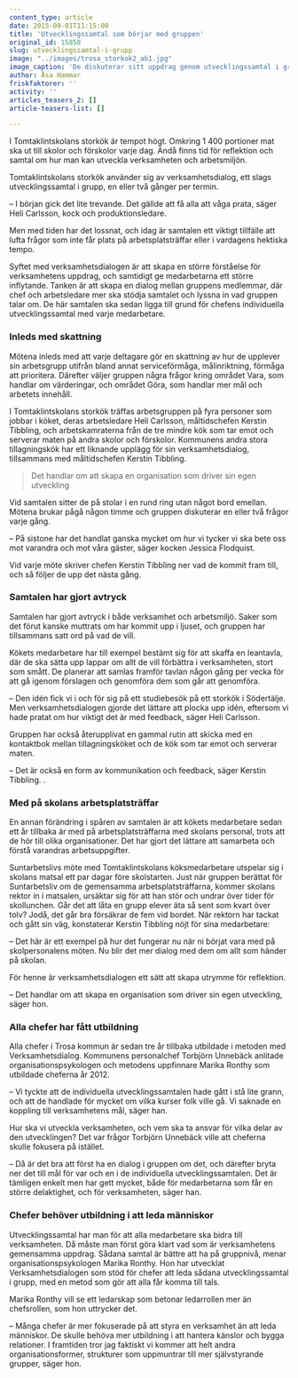 ```yaml
---
content_type: article
date: 2015-09-01T11:15:00
title: 'Utvecklingssamtal som börjar med gruppen'
original_id: 15858
slug: utvecklingssamtal-i-grupp
image: "../images/trosa_storkok2_ab1.jpg"
image_caption: 'De diskuterar sitt uppdrag genom utvecklingssamtal i grupp. Från vänster Jens Weiss, Catarina Karlsson, skyddsombud, Jessica Flodquist, Carola Lindgren och Heli Carlsson, produktionsledare. '
author: Åsa Hammar
friskfaktorer: ''
activity: ''
articles_teasers_2: []
article-teasers-list: []

---
```


I Tomtaklintskolans storkök är tempot högt. Omkring 1 400 portioner mat ska ut till skolor och förskolor varje dag. Ändå finns tid för reflektion och samtal om hur man kan utveckla verksamheten och arbetsmiljön.

Tomtaklintskolans storkök använder sig av verksamhetsdialog, ett slags utvecklingssamtal i grupp, en eller två gånger per termin.

– I början gick det lite trevande. Det gällde att få alla att våga prata, säger Heli Carlsson, kock och produktionsledare.

Men med tiden har det lossnat, och idag är samtalen ett viktigt tillfälle att lufta frågor som inte får plats på arbetsplatsträffar eller i vardagens hektiska tempo.

Syftet med verksamhetsdialogen är att skapa en större förståelse för verksamhetens uppdrag, och samtidigt ge medarbetarna ett större inflytande. Tanken är att skapa en dialog mellan gruppens medlemmar, där chef och arbetsledare mer ska stödja samtalet och lyssna in vad gruppen talar om. De här samtalen ska sedan ligga till grund för chefens individuella utvecklingssamtal med varje medarbetare.

### Inleds med skattning

Mötena inleds med att varje deltagare gör en skattning av hur de upplever sin arbetsgrupp utifrån bland annat serviceförmåga, målinriktning, förmåga att prioritera. Därefter väljer gruppen några frågor kring området Vara, som handlar om värderingar, och området Göra, som handlar mer mål och arbetets innehåll.

I Tomtaklintskolans storkök träffas arbetsgruppen på fyra personer som jobbar i köket, deras arbetsledare Heli Carlsson, måltidschefen Kerstin Tibbling, och arbetskamraterna från de tre mindre kök som tar emot och serverar maten på andra skolor och förskolor. Kommunens andra stora tillagningskök har ett liknande upplägg för sin verksamhetsdialog, tillsammans med måltidschefen Kerstin Tibbling.

> Det handlar om att skapa en organisation som driver sin egen utveckling

Vid samtalen sitter de på stolar i en rund ring utan något bord emellan. Mötena brukar pågå någon timme och gruppen diskuterar en eller två frågor varje gång.

– På sistone har det handlat ganska mycket om hur vi tycker vi ska bete oss mot varandra och mot våra gäster, säger kocken Jessica Flodquist.

Vid varje möte skriver chefen Kerstin Tibbling ner vad de kommit fram till, och så följer de upp det nästa gång.

### Samtalen har gjort avtryck

Samtalen har gjort avtryck i både verksamhet och arbetsmiljö. Saker som det förut kanske muttrats om har kommit upp i ljuset, och gruppen har tillsammans satt ord på vad de vill.

Kökets medarbetare har till exempel bestämt sig för att skaffa en leantavla, där de ska sätta upp lappar om allt de vill förbättra i verksamheten, stort som smått. De planerar att samlas framför tavlan någon gång per vecka för att gå igenom förslagen och genomföra dem som går att genomföra.

– Den idén fick vi i och för sig på ett studiebesök på ett storkök i Södertälje. Men verksamhetsdialogen gjorde det lättare att plocka upp idén, eftersom vi hade pratat om hur viktigt det är med feedback, säger Heli Carlsson.

Gruppen har också återupplivat en gammal rutin att skicka med en kontaktbok mellan tillagningsköket och de kök som tar emot och serverar maten.

– Det är också en form av kommunikation och feedback, säger Kerstin Tibbling. .

### Med på skolans arbetsplatsträffar

En annan förändring i spåren av samtalen är att kökets medarbetare sedan ett år tillbaka är med på arbetsplatsträffarna med skolans personal, trots att de hör till olika organisationer. Det har gjort det lättare att samarbeta och förstå varandras arbetsuppgifter.

Suntarbetslivs möte med Tomtaklintskolans köksmedarbetare utspelar sig i skolans matsal ett par dagar före skolstarten. Just när gruppen berättat för Suntarbetsliv om de gemensamma arbetsplatsträffarna, kommer skolans rektor in i matsalen, ursäktar sig för att han stör och undrar över tider för skollunchen. Går det att låta en grupp elever äta så sent som kvart över tolv? Jodå, det går bra försäkrar de fem vid bordet. När rektorn har tackat och gått sin väg, konstaterar Kerstin Tibbling nöjt för sina medarbetare:

– Det här är ett exempel på hur det fungerar nu när ni börjat vara med på skolpersonalens möten. Nu blir det mer dialog med dem om allt som händer på skolan.

För henne är verksamhetsdialogen ett sätt att skapa utrymme för reflektion.

– Det handlar om att skapa en organisation som driver sin egen utveckling, säger hon.

### Alla chefer har fått utbildning

Alla chefer i Trosa kommun är sedan tre år tillbaka utbildade i metoden med Verksamhetsdialog. Kommunens personalchef Torbjörn Unnebäck anlitade organisationspsykologen och metodens uppfinnare Marika Ronthy som utbildade cheferna år 2012.

– Vi tyckte att de individuella utvecklingssamtalen hade gått i stå lite grann, och att de handlade för mycket om vilka kurser folk ville gå. Vi saknade en koppling till verksamhetens mål, säger han.

Hur ska vi utveckla verksamheten, och vem ska ta ansvar för vilka delar av den utvecklingen? Det var frågor Torbjörn Unnebäck ville att cheferna skulle fokusera på istället.

– Då är det bra att först ha en dialog i gruppen om det, och därefter bryta ner det till mål för var och en i de individuella utvecklingssamtalen. Det är tämligen enkelt men har gett mycket, både för medarbetarna som får en större delaktighet, och för verksamheten, säger han.

### Chefer behöver utbildning i att leda människor

Utvecklingssamtal har man för att alla medarbetare ska bidra till verksamheten. Då måste man först göra klart vad som är verksamhetens gemensamma uppdrag. Sådana samtal är bättre att ha på gruppnivå, menar organisationspsykologen Marika Ronthy. Hon har utvecklat Verksamhetsdialogen som stöd för chefer att leda sådana utvecklingssamtal i grupp, med en metod som gör att alla får komma till tals.

Marika Ronthy vill se ett ledarskap som betonar ledarrollen mer än chefsrollen, som hon uttrycker det.

– Många chefer är mer fokuserade på att styra en verksamhet än att leda människor. De skulle behöva mer utbildning i att hantera känslor och bygga relationer. I framtiden tror jag faktiskt vi kommer att helt andra organisationsformer, strukturer som uppmuntrar till mer självstyrande grupper, säger hon.

